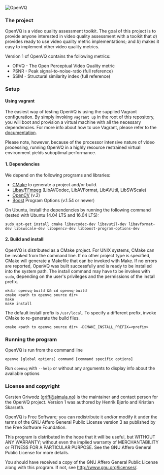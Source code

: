 ![OpenVQ](//bitbucket.org/mpg_code/openvq/raw/master/extra/logo/openvq.png)

### The project
OpenVQ is a video quality assessment toolkit. The goal of this project is to provide anyone interested in video quality assessment with a toolkit that *a*) provides ready to use video quality metric implementations; and *b*) makes it easy to implement other video quality metrics.

Version 1 of OpenVQ contains the following metrics:

 * OPVQ - The Open Perceptual Video Quality metric
 * PSNR - Peak signal-to-noise-ratio (full reference)
 * SSIM - Structural similarity index (full reference)

### Setup

#### Using vagrant
The easiest way of testing OpenVQ is using the supplied Vagrant configuration. By simply invoking `vagrant up` in the root of this repository, you will boot and provision a virtual machine with all the necessary dependencies. For more info about how to use Vagrant, please refer to the [documentation](https://www.vagrantup.com/docs/getting-started/).

Please note, however, because of the processor intensive nature of video processing, running OpenVQ in a highly resource restrained virtual environment yields suboptimal performance.

#### 1. Dependencies
We depend on the following programs and libraries:

 * [CMake](http://www.cmake.org) to generate a project and/or build.
 * [Libav](https://libav.org)/[FFmpeg](https://www.ffmpeg.com) (LibAVCodec, LibAVFormat, LibAVUtil, LibSWScale)
 * [OpenCV](http://opencv.org) (v.2)
 * [Boost](http://www.boost.org) Program Options (v.1.54 or newer)

On Ubuntu, install the dependencies by running the following command (tested with Ubuntu 14.04 LTS and 16.04 LTS):

    sudo apt-get install cmake libavcodec-dev libavutil-dev libavformat-dev libswscale-dev libopencv-dev libboost-program-options-dev
    
#### 2. Build and install
OpenVQ is distributed as a CMake project. For UNIX systems, CMake can be invoked from the command line. If no other project type is specified, CMake will generate a Makefile that can be invoked with Make. If no errors are reported, OpenVQ was built successfully and is ready to be installed into the system path. The install command may have to be invokes with `sudo`, depending on the user's privileges and the permissions of the install prefix.

    mkdir openvq-build && cd openvq-build
    cmake <path to openvq source dir>
    make
    make install

The default install prefix is `/usr/local`. To specify a different prefix, invoke CMake to re-generate the build files.

    cmake <path to openvq source dir> -DCMAKE_INSTALL_PREFIX=<prefix>

### Running the program
OpenVQ is run from the command line

    openvq [global options] command [command specific options]

Run `openvq` with `--help` or without any arguments to display info about the available options

### License and copyright
Carsten Griwodz (<griff@simula.no>) is the maintainer and contact person for the OpenVQ project. Version 1 was authored by Henrik Bjørlo and Kristian Skarseth.

OpenVQ is Free Software; you can redistribute it and/or modify it under the terms of the GNU Affero General Public License version 3 as published by the Free Software Foundation.

This program is distributed in the hope that it will be useful, but WITHOUT ANY WARRANTY; without even the implied warranty of MERCHANTABILITY or FITNESS FOR A PARTICULAR PURPOSE.  See the GNU Affero General Public License for more details.

You should have received a copy of the GNU Affero General Public License along with this program. If not, see <http://www.gnu.org/licenses/>.